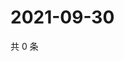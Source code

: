 # 2021-09-30

共 0 条

<!-- BEGIN WEIBO -->
<!-- 最后更新时间 Thu Sep 30 2021 12:13:55 GMT+0800 (China Standard Time) -->

<!-- END WEIBO -->
